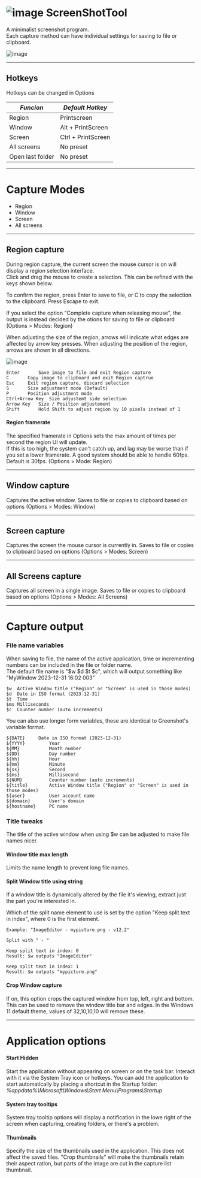 # ![image](img/icon32.png) ScreenShotTool

A minimalist screenshot program.  
Each capture method can have individual settings for saving to file or clipboard.

![image](img/screenshot.png)

--------------------------------------------------------------------------------------


## Hotkeys

Hotkeys can be changed in Options

| _Funcion_        | _Default Hotkey_            |
|------------------|-----------------------------|
| Region           | Printscreen                 |
| Window           | Alt + PrintScreen           |
| Screen           | Ctrl + PrintScreen          |
| All screens      | No preset                   |
| Open last folder | No preset                   |

--------------------------------------------------------------------------------------

# Capture Modes
- Region
- Window
- Screen
- All screens

--------------------------------------------------------------------------------------

## Region capture

During region capture, the current screen the mouse cursor is on will display a region selection interface.  
Click and drag the mouse to create a selection. This can be refined with the keys shown below.

To confirm the region, press Enter to save to file, or C to copy the selection to the clipboard. Press Escape to exit.

If you select the option "Complete capture when releasing mouse", the output is instead decided by the otions for saving to file or clipboard (Options > Modes: Region)

When adjusting the size of the region, arrows will indicate what edges are affected by arrow key presses.
When adjusting the position of the region, arrows are shown in all directions.

![image](img/region.png)

	Enter		Save image to file and exit Region capture
	C		Copy image to clipboard and exit Region captrue
	Esc		Exit region capture, discard selection
	S		Size adjustment mode (Default)
	P		Position adjustment mode
	Ctrl+Arrow Key	Size adjustemt side selection
	Arrow Key	Size / Position adjustement
	Shift		Hold Shift to adjust region by 10 pixels instead of 1

#### Region framerate

The specified framerate in Options sets the max amount of times per second the region UI will update.  
If this is too high, the system can't catch up, and lag may be worse than if you set a lower framerate.
A good system should be able to handle 60fps. Default is 30fps.
(Options > Mode: Region)

--------------------------------------------------------------------------------------

## Window capture

Captures the active window.
Saves to file or copies to clipboard based on options (Options > Modes: Window)

--------------------------------------------------------------------------------------

## Screen capture

Captures the screen the mouse cursor is currently in.
Saves to file or copies to clipboard based on options (Options > Modes: Screen)

--------------------------------------------------------------------------------------

## All Screens capture

Captures all screen in a single image.
Saves to file or copies to clipboard based on options (Options > Modes: All Screens)

--------------------------------------------------------------------------------------

# Capture output

### File name variables

When saving to file, the name of the active application, time or incrementing numbers can be included in the file or folder name.  
The default file name is "$w $d $t $c", which will output something like "MyWindow 2023-12-31 16:02 003"

	$w	Active Window title ("Region" or "Screen" is used in those modes)
	$d	Date in ISO format (2023-12-31)
	$t	Time
	$ms	Milliseconds
	$c	Counter number (auto increments)

You can also use longer form variables, these are identical to Greenshot's variable format.

	${DATE}		Date in ISO format (2023-12-31)
	${YYYY}	     	Year
	${MM}	     	Month number
	${DD}	     	Day number
	${hh}	     	Hour
	${mm}	     	Minute
	${ss}	     	Second
	${ms}	     	Millisecond
	${NUM}	     	Counter number (auto increments)
	${title}     	Active Window title ("Region" or "Screen" is used in those modes)
	${user}	     	User account name
	${domain}    	User's domain
	${hostname}  	PC name

### Title tweaks

The title of the active window when using $w can be adjusted to make file names nicer.

#### Window title max length

Limits the name length to prevent long file names.

#### Split Window title using string

If a window title is dynamically altered by the file it's viewing, extract just the part you're interested in.  

Which of the split name element to use is set by the option "Keep split text in index", where 0 is the first element.

	Example: "ImageEditor - mypicture.png - v12.2"

	Split with " - "

	Keep split text in index: 0
	Result: $w outputs "ImageEditor"

	Keep split text in index: 1
	Result: $w outputs "mypicture.png"

#### Crop Window capture

If on, this option crops the captured window from top, left, right and bottom.  
This can be used to remove the window title bar and edges. In the Windows 11 default theme, values of 32,10,10,10 will remove these.

--------------------------------------------------------------------------------------

# Application options

#### Start Hidden

Start the application without appearing on screen or on the task bar. Interact with it via the System Tray icon or hotkeys.
You can add the application to start automatically by placing a shortcut in the Startup folder: *%appdata%\Microsoft\Windows\Start Menu\Programs\Startup*

#### System tray tooltips

System tray tooltip options will display a notification in the lowe right of the screen when capturing, creating folders, or there's a problem.

#### Thumbnails

Specify the size of the thumbnails used in the application. This does not affect the saved files.
"Crop thumbnails" will make the thumbnails retain their aspect ration, but parts of the image are cut in the capture list thumbnail.